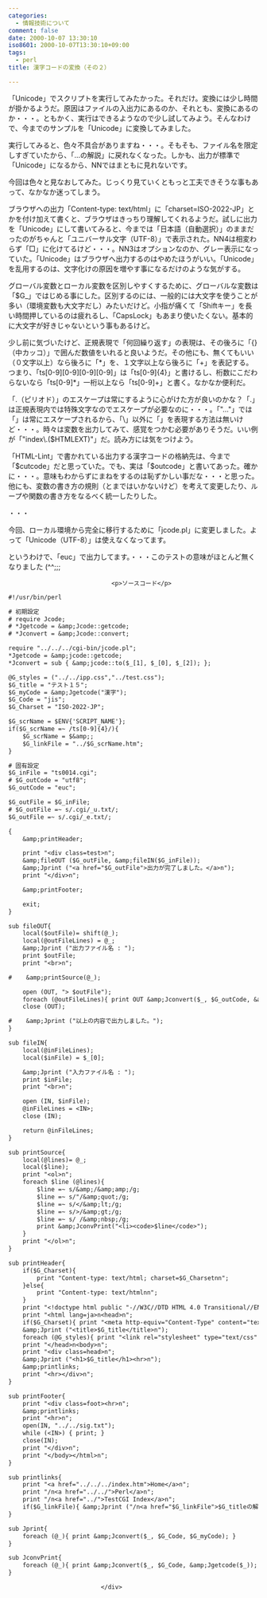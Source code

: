 ```yaml
---
categories:
  - 情報技術について
comment: false
date: 2000-10-07 13:30:10
iso8601: 2000-10-07T13:30:10+09:00
tags:
  - perl
title: 漢字コードの変換（その２）

---
```


<div class="entry-body">
                                 <p>「Unicode」でスクリプトを実行してみたかった。それだけ。変換には少し時間が掛かるようだ。原因はファイルの入出力にあるのか、それとも、変換にあるのか・・・。ともかく、実行はできるようなので少し試してみよう。そんなわけで、今までのサンプルを「Unicode」に変換してみました。 </p>

<p>実行してみると、色々不具合がありますね・・・。そもそも、ファイル名を限定しすぎていたから、「…の解説」に戻れなくなった。しかも、出力が標準で「Unicode」になるから、NNではまともに見れないです。 </p>

<p>今回は色々と見なおしてみた。じっくり見ていくともっと工夫できそうな事もあって、なかなか迷ってしまう。 </p>

<p>ブラウザへの出力「Content-type: text/html」に「charset=ISO-2022-JP」とかを付け加えて書くと、ブラウザはきっちり理解してくれるようだ。試しに出力を「Unicode」にして書いてみると、今までは「日本語（自動選択）」のままだったのがちゃんと「ユニバーサル文字（UTF-8）」で表示された。NN4は相変わらず「□」に化けてるけど・・・。NN3はオプションなのか、グレー表示になっていた。「Unicode」はブラウザへ出力するのはやめたほうがいい。「Unicode」を乱用するのは、文字化けの原因を増やす事になるだけのような気がする。 </p>

<p>グローバル変数とローカル変数を区別しやすくするために、グローバルな変数は「$G_」ではじめる事にした。区別するのには、一般的には大文字を使うことが多い（環境変数も大文字だし）みたいだけど。小指が痛くて「Shiftキー」を長い時間押しているのは疲れるし、「CapsLock」もあまり使いたくない。基本的に大文字が好きじゃないという事もあるけど。 </p>

<p>少し前に気づいたけど、正規表現で「何回繰り返す」の表現は、その後ろに「{}（中カッコ）」で囲んだ数値をいれると良いようだ。その他にも、無くてもいい（０文字以上）なら後ろに「*」を、１文字以上なら後ろに「+」を表記する。つまり、「ts[0-9][0-9][0-9][0-9]」は「ts[0-9]{4}」と書けるし、桁数にこだわらないなら「ts[0-9]*」一桁以上なら「ts[0-9]+」と書く。なかなか便利だ。 </p>

<p>「.（ピリオド）」のエスケープは常にするように心がけた方が良いのかな？「.」は正規表現内では特殊文字なのでエスケープが必要なのに・・・。「"…"」では「」は常にエスケープされるから、「\」以外に「」を表現する方法は無いけど・・・。時々は変数を出力してみて、感覚をつかむ必要がありそうだ。いい例が「"index\.($HTMLEXT)"」だ。読み方には気をつけよう。 </p>

<p>「HTML-Lint」で書かれている出力する漢字コードの格納先は、今まで「$cutcode」だと思っていた。でも、実は「$outcode」と書いてあった。確かに・・・。意味もわからずにまねをするのは恥ずかしい事だな・・・と思った。他にも、変数の書き方の規則（とまではいかないけど）を考えて変更したり、ループや関数の書き方をなるべく統一したりした。 </p>

<p>・・・ </p>

<p>今回、ローカル環境から完全に移行するために「jcode.pl」に変更しました。よって「Unicode（UTF-8）」は使えなくなってます。 </p>

<p>というわけで、「euc」で出力してます。・・・このテストの意味がほとんど無くなりました (^^;;;</p>
                              
                                 <p>ソースコード</p>

```default
#!/usr/bin/perl

# 初期設定
# require Jcode;
# *Jgetcode = &amp;Jcode::getcode;
# *Jconvert = &amp;Jcode::convert;

require "../../../cgi-bin/jcode.pl";
*Jgetcode = &amp;jcode::getcode;
*Jconvert = sub { &amp;jcode::to($_[1], $_[0], $_[2]); };

@G_styles = ("../../ipp.css","../test.css");
$G_title = "テスト１５";
$G_myCode = &amp;Jgetcode("漢字");
$G_Code = "jis";
$G_Charset = "ISO-2022-JP";

$G_scrName = $ENV{'SCRIPT_NAME'};
if($G_scrName =~ /ts[0-9]{4}/){
    $G_scrName = $&amp;;
    $G_linkFile = "../$G_scrName.htm";
}

# 固有設定
$G_inFile = "ts0014.cgi";
# $G_outCode = "utf8";
$G_outCode = "euc";

$G_outFile = $G_inFile;
# $G_outFile =~ s/.cgi/_u.txt/;
$G_outFile =~ s/.cgi/_e.txt/;

{
    &amp;printHeader;

    print "<div class=test>n";
    &amp;fileOUT ($G_outFile, &amp;fileIN($G_inFile));
    &amp;Jprint ("<a href="$G_outFile">出力が完了しました。</a>n");
    print "</div>n";

    &amp;printFooter;

    exit;
}

sub fileOUT{
    local($outFile)= shift(@_);
    local(@outFileLines) = @_;
    &amp;Jprint ("出力ファイル名 : ");
    print $outFile;
    print "<br>n";

#    &amp;printSource(@_);

    open (OUT, "> $outFile");
    foreach (@outFileLines){ print OUT &amp;Jconvert($_, $G_outCode, &amp;Jgetcode($_)); }
    close (OUT);

#    &amp;Jprint ("以上の内容で出力しました。");
}

sub fileIN{
    local(@inFileLines);
    local($inFile) = $_[0];

    &amp;Jprint ("入力ファイル名 : ");
    print $inFile;
    print "<br>n";

    open (IN, $inFile);
    @inFileLines = <IN>;
    close (IN);

    return @inFileLines;
}

sub printSource{
    local(@lines)= @_;
    local($line);
    print "<ol>n";
    foreach $line (@lines){
        $line =~ s/&amp;/&amp;amp;/g;
        $line =~ s/"/&amp;quot;/g;
        $line =~ s/</&amp;lt;/g;
        $line =~ s/>/&amp;gt;/g;
        $line =~ s/ /&amp;nbsp;/g;
        print &amp;JconvPrint("<li><code>$line</code>");
    }
    print "</ol>n";
}

sub printHeader{
    if($G_Charset){
        print "Content-type: text/html; charset=$G_Charsetnn";
    }else{
        print "Content-type: text/htmlnn";
    }
    print "<!doctype html public "-//W3C//DTD HTML 4.0 Transitional//EN">"."n";
    print "<html lang=ja>n<head>n";
    if($G_Charset){ print "<meta http-equiv="Content-Type" content="text/html; charset=$G_Charset">n"; }
    &amp;Jprint ("<title>$G_title</title>n");
    foreach (@G_styles){ print "<link rel="stylesheet" type="text/css" href="$_">n"; }
    print "</head>n<body>n";
    print "<div class=head>n";
    &amp;Jprint ("<h1>$G_title</h1><hr>n");
    &amp;printlinks;
    print "<hr></div>n";
}

sub printFooter{
    print "<div class=foot><hr>n";
    &amp;printlinks;
    print "<hr>n";
    open(IN, "../../sig.txt");
    while (<IN>) { print; }
    close(IN);
    print "</div>n";
    print "</body></html>n";
}

sub printlinks{
    print "<a href="../../../index.htm">Home</a>n";
    print "/n<a href="../../">Perl</a>n";
    print "/n<a href="../">TestCGI Index</a>n";
    if($G_linkFile){ &amp;Jprint ("/n<a href="$G_linkFile">$G_titleの解説</a>n"); }
}

sub Jprint{
    foreach (@_){ print &amp;Jconvert($_, $G_Code, $G_myCode); }
}

sub JconvPrint{
    foreach (@_){ print &amp;Jconvert($_, $G_Code, &amp;Jgetcode($_)); }
}
```
                              </div>
    	